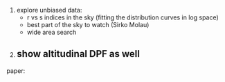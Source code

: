 1.  explore unbiased data:
    - r vs s indices in the sky (fitting the distribution curves in log space)
    - best part of the sky to watch (Sirko Molau)
    - wide area search
1.  show altitudinal DPF as well
    -
        
paper:
    


